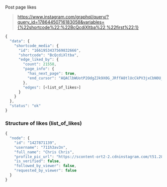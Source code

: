 Post page likes
> https://www.instagram.com/graphql/query/?query_id=17864450716183058&variables={%22shortcode%22:%22BcQcdiXltba%22,%22first%22:1}

```js
{
  "data": {
    "shortcode_media": {
      "id": "1661953437569832666",
      "shortcode": "BcQcdiXltba",
      "edge_liked_by": {
        "count": 21558,
        "page_info": {
          "has_next_page": true,
          "end_cursor": "AQAClbWUotP2OdgZJk9X0G_JRffA8tlUcCkPV3jxCbN0U_68sErDcZID8sLDDJ1mXCRrGSla_ht15eNIGiFZVpRlhvwrgzyVxuClCmNwiPC5zg"
        },
        "edges": [<list_of_likes>]
      }
    }
  },
  "status": "ok"
}
```

### Structure of likes (list_of_likes)
```js
{
  "node": {
    "id": "1427871139",
    "username": "711h3av3n",
    "full_name": "Chris Chris",
    "profile_pic_url": "https://scontent-ort2-2.cdninstagram.com/t51.2885-19/s150x150/23967161_1947540718831344_863579401940369408_n.jpg",
    "is_verified": false,
    "followed_by_viewer": false,
    "requested_by_viewer": false
  }
}
```
